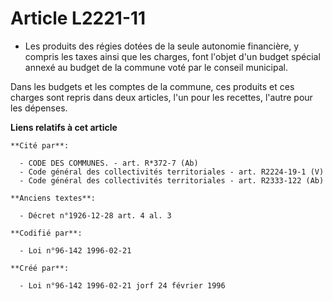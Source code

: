 # Article L2221-11

- Les produits des régies dotées de la seule autonomie financière, y compris les taxes ainsi que les charges, font l'objet
d'un budget spécial annexé au budget de la commune voté par le conseil municipal.

Dans les budgets et les comptes de la commune, ces produits et ces charges sont repris dans deux articles, l'un pour les
recettes, l'autre pour les dépenses.

**Liens relatifs à cet article**

	**Cité par**:

	  - CODE DES COMMUNES. - art. R*372-7 (Ab)
	  - Code général des collectivités territoriales - art. R2224-19-1 (V)
	  - Code général des collectivités territoriales - art. R2333-122 (Ab)

	**Anciens textes**:

	  - Décret n°1926-12-28 art. 4 al. 3

	**Codifié par**:

	  - Loi n°96-142 1996-02-21

	**Créé par**:

	  - Loi n°96-142 1996-02-21 jorf 24 février 1996
